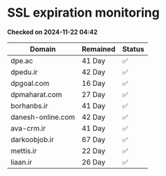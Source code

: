 # SSL expiration monitoring

**Checked on 2024-11-22 04:42**

| Domain | Remained | Status       |
|--------|----------|--------------|
| dpe.ac     | 41 Day   | ✅ |
| dpedu.ir     | 42 Day   | ✅ |
| dpgoal.com     | 16 Day   | ✅ |
| dpmaharat.com     | 27 Day   | ✅ |
| borhanbs.ir     | 41 Day   | ✅ |
| danesh-online.com     | 42 Day   | ✅ |
| ava-crm.ir     | 41 Day   | ✅ |
| darkoobjob.ir     | 67 Day   | ✅ |
| mettis.ir     | 22 Day   | ✅ |
| liaan.ir     | 26 Day   | ✅ |
